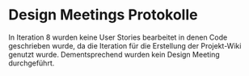 # Design Meetings Protokolle
In Iteration 8 wurden keine User Stories bearbeitet in denen Code geschrieben wurde, da die Iteration für die Erstellung der Projekt-Wiki genutzt wurde. 
Dementsprechend wurden kein Design Meeting durchgeführt.